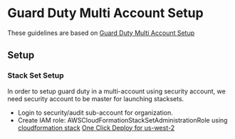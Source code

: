 # Guard Duty Multi Account Setup

These guidelines are based on [Guard Duty Multi Account Setup](https://docs.aws.amazon.com/guardduty/latest/ug/guardduty_accounts.html)

## Setup
### Stack Set Setup
In order to setup guard duty in a multi-account using security account,  we need security account to be master for launching stacksets.
- Login to security/audit sub-account for organization.
- Create IAM role: AWSCloudFormationStackSetAdministrationRole using [cloudformation stack](https://s3.amazonaws.com/cloudformation-stackset-sample-templates-us-east-1/AWSCloudFormationStackSetAdministrationRole.yml)
  [One Click Deploy for us-west-2](https://console.aws.amazon.com/cloudformation/home?region=us-west-2#/stacks/new?stackName=cfn-stackset-admin&templateURL=https://s3.amazonaws.com/cloudformation-stackset-sample-templates-us-east-1/AWSCloudFormationStackSetAdministrationRole.yml)
